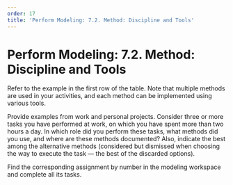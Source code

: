 ```yaml
---
order: 17
title: 'Perform Modeling: 7.2. Method: Discipline and Tools'
---
```


# Perform Modeling: 7.2. Method: Discipline and Tools

Refer to the example in the first row of the table. Note that multiple methods are used in your activities, and each method can be implemented using various tools.

Provide examples from work and personal projects. Consider three or more tasks you have performed at work, on which you have spent more than two hours a day. In which role did you perform these tasks, what methods did you use, and where are these methods documented? Also, indicate the best among the alternative methods (considered but dismissed when choosing the way to execute the task — the best of the discarded options).

Find the corresponding assignment by number in the modeling workspace and complete all its tasks.